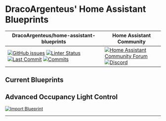 # DracoArgenteus' Home Assistant Blueprints

| DracoArgenteus/home-assistant-blueprints | Home Assistant Community |
| ----- | ----- |
| [![GitHub issues][issues-shield]][issues] [![Linter Status][linter-status-shield]][linter-status] [![Last Commit][last-commit-shield]][last-commit] [![Commits][commits-shield]][commits] | [![Home Assistant Community Forum][forum-shield]][forum]<br>[![Discord][discord-shield]][discord]


## Current Blueprints

## Advanced Occupancy Light Control

[![Import Blueprint][blueprint-import-button]](https://my.home-assistant.io/redirect/blueprint_import/?blueprint_url=https%3A%2F%2Fgithub.com%2FDracoArgenteus%2Fhome-assistant-blueprints%2Fblob%2Fmain%2Fautomations%2Fadvanced_occupancy_automation.yaml)


---

[issues]: https://github.com/DracoArgenteus/home-assistant-blueprints/issues
[issues-shield]: https://img.shields.io/github/issues/DracoArgenteus/home-assistant-blueprints?style=flat-square

<!-- [pull-requests]: https://github.com/DracoArgenteus/home-assistant-blueprints/pulls
[pull-requests-shield]: https://img.shields.io/github/issues-pr/DracoArgenteus/home-assistant-blueprints?style=flat-square -->

<!-- [forks]: https://github.com/DracoArgenteus/home-assistant-blueprints/network
[forks-shield]: https://img.shields.io/github/forks/DracoArgenteus/home-assistant-blueprints?style=flat-square -->

<!-- [stars]: https://github.com/DracoArgenteus/home-assistant-blueprints/stargazers
[stars-shield]: https://img.shields.io/github/stars/DracoArgenteus/home-assistant-blueprints?style=flat-square -->

[linter-status]: https://github.com/DracoArgenteus/home-assistant-blueprints/actions/workflows/linters.yaml
[linter-status-shield]: https://img.shields.io/github/actions/workflow/status/DracoArgenteus/home-assistant-blueprints/linters.yaml?branch=main&style=flat-square&label=linters&logo=github-actions&logoColor=838B95

[last-commit]: https://github.com/DracoArgenteus/home-assistant-blueprints/commits/main
[last-commit-shield]: https://img.shields.io/github/last-commit/DracoArgenteus/home-assistant-blueprints/main?style=flat-square&logo=github&logoColor=838B95

[commits]: https://github.com/DracoArgenteus/home-assistant-blueprints/commits/main
[commits-shield]: https://img.shields.io/github/commit-activity/m/DracoArgenteus/home-assistant-blueprints/main?style=flat-square&logo=github&logoColor=838B95

[forum]: https://community.home-assistant.io
[forum-shield]: https://img.shields.io/discourse/topics?style=flat-square&label=community&logo=discourse&color=46B4ED&logoColor=46B4ED&server=https%3A%2F%2Fcommunity.home-assistant.io

[discord]: https://discord.com/invite/home-assistant
[discord-shield]: https://img.shields.io/discord/330944238910963714?style=flat-square&color=7289da&label=discord&logo=discord

[blueprint-import-button]: https://my.home-assistant.io/badges/blueprint_import.svg
